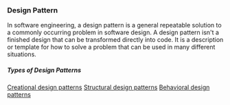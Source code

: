 ### Design Pattern
In software engineering, a design pattern is a general repeatable solution to a commonly occurring problem in software design. A design pattern isn't a finished design that can be transformed directly into code. It is a description or template for how to solve a problem that can be used in many different situations.

##### Types of Design Patterns

[Creational design patterns](https://github.com/niteshcse14/Blog/tree/master/Design%20Patterns/creational)
[Structural design patterns](https://github.com/niteshcse14/Blog/tree/master/Design%20Patterns/structural)
[Behavioral design patterns](https://github.com/niteshcse14/Blog/tree/master/Design%20Patterns/behavioral)
